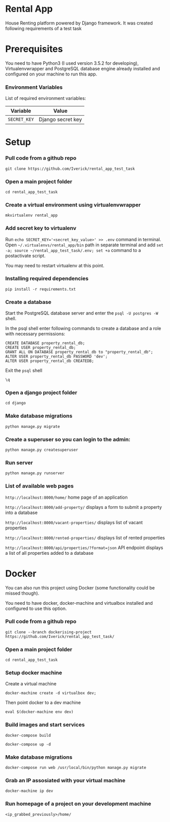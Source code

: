 # Rental App

House Renting platform powered by Django framework. It was created following requirements of a test task


# Prerequisites

You need to have Python3 (I used version 3.5.2 for developing), Virtualenvwrapper and PostgreSQL database engine already installed and configured on your machine to run this app.

### Environment Variables

List of required environment variables:

| Variable | Value |
| --- | --- |
| `SECRET_KEY` | Django secret key |


# Setup

### Pull code from a github repo
```
git clone https://github.com/Iverick/rental_app_test_task
```

### Open a main project folder
```
cd rental_app_test_task
```

### Create a virtual environment using virtualenvwrapper
```
mkvirtualenv rental_app
```

### Add secret key to virtualenv

Run ```echo SECRET_KEY='<secret_key_value>' >> .env``` command in terminal.
Open ```~/.virtualenvs/rental_app/bin``` path in separate terminal and add ```set -a; source ~/rental_app_test_task/.env; set +a``` command to a postactivate script.

You may need to restart virtualenv at this point.

### Installing required dependencies
```
pip install -r requirements.txt
```

### Create a database

Start the PostgreSQL database server and enter the ```psql -U postgres -W``` shell.

In the psql shell enter following commands to create a database and a role with necessary permissions:

```
CREATE DATABASE property_rental_db;
CREATE USER property_rental_db;
GRANT ALL ON DATABASE property_rental_db to "property_rental_db";
ALTER USER property_rental_db PASSWORD 'dev';
ALTER USER property_rental_db CREATEDB;
```

Exit the ```psql``` shell

```
\q
```

### Open a django project folder
```
cd django
```

### Make database migrations
```
python manage.py migrate
```

### Create a superuser so you can login to the admin:
```
python manage.py createsuperuser
```

### Run server
```
python manage.py runserver
```

### List of available web pages
```http://localhost:8000/home/``` home page of an application

```http://localhost:8000/add-property/``` displays a form to submit a property into a database

```http://localhost:8000/vacant-properties/``` displays list of vacant properties

```http://localhost:8000/rented-properties/``` displays list of rented properties

```http://localhost:8000/api/properties/?format=json``` API endpoint displays a list of all properties added to a database

#

# Docker

You can also run this project using Docker (some functionality could be missed though).

You need to have docker, docker-machine and virtualbox installed and configured to use this option.


### Pull code from a github repo
```
git clone --branch dockerising-project https://github.com/Iverick/rental_app_test_task/
```

### Open a main project folder
```
cd rental_app_test_task
```

### Setup docker machine

Create a virtual machine
```
docker-machine create -d virtualbox dev;
```
Then point docker to a dev machine
```
eval $(docker-machine env dev)
```

### Build images and start services
```
docker-compose build
```
```
docker-compose up -d
```

### Make database migrations
```
docker-compose run web /usr/local/bin/python manage.py migrate
```

### Grab an IP assosiated with your virtual machine
```
docker-machine ip dev
```

### Run homepage of a project on your development machine
```
<ip_grabbed_previously>/home/
```
